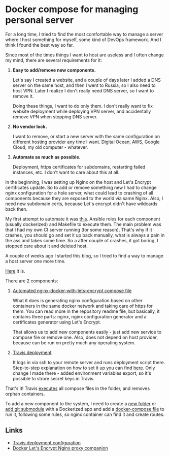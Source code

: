 # Docker compose for managing personal server

For a long time, I tried to find the most comfortable way to manage a server where I host
something for myself, some kind of DevOps framework. And I think I found the best way so far.

Since most of the times things I want to host are useless and I often change my mind,
there are several requirements for it:

1. **Easy to add/remove new components.**

   Let's say I created a website, and a couple of days later I added a DNS server
   on the same host, and then I went to Russia, so I also need to host VPN. Later
   I realize I don't really need DNS server, so I want to remove it.

   Doing these things, I want to do only them. I don't really want to fix website
   deployment while deploying VPN server, and accidentally remove VPN when stopping DNS server.

2. **No vendor lock.**

   I want to remove, or start a new server with the same configuration on
   different hosting provider any time I want. Digital Ocean, AWS, Google Cloud,
   my old computer - whatever.

3. **Automate as much as possible.**

   Deployment, https certificates for subdomains, restarting failed instances, etc.
   I don't want to care about this at all.

In the beginning, I was setting up Nginx on the host and Let's Encrypt certificates update.
So to add or remove something new I had to change nginx configuration for a hole server,
what could lead to crashing of all components because they are exposed to the world via
same Nginx. Also, I need new subdomain certs, because Let's encrypt didn't have
wildcards back then.

My first attempt to automate it was [this](https://github.com/ngalayko/my_server). Ansible roles
for each component (usually dockerized) and Makefile to execute them. The main problem was
that I had my own CI server running (for some reason).
That's why if it crashes, you should go and set it up back manually,
what is always a pain in the ass and takes some time. So a after couple of crashes,
it got boring, I stopped care about it and deleted host.

A couple of weeks ago I started this blog, so I tried to find a way to manage a host
server one more time.

[Here](https://github.com/ngalayko/server) it is.

There are 2 components:

1. [Automated nginx-docker-with-lets-encrypt compose file](https://github.com/ngalayko/server/blob/master/docker-compose.yml)

   What it does is generating nginx configuration based on other containers in the
   same docker network and taking care of https for them. You can read more in the
   repository readme file, but basically, it contains three parts: nginx, nginx configuration generator
   and a certificates generator using Let's Encrypt.

   That allows us to add new components easily - just add new service to compose file
   or remove one. Also, does not depend on host provider, because can be run on
   pretty much any operating system.

2. [Travis deployment](https://github.com/ngalayko/server/tree/master/.travis)

   It logs in via ssh to your remote server and runs deployment script there.
   Step-to-step explanation on how to set it up you can find
   [here](https://gist.github.com/nickbclifford/16c5be884c8a15dca02dca09f65f97bd).
   Only change I made there - added environment variables export, so it's possible
   to strore secret keys in Travis.

That's it! Travis [executes](https://github.com/ngalayko/server/blob/master/scripts/update.sh) all compose files
in the folder, and removes orphan containers.

To add a new component to the system, I need to create a [new folder](https://github.com/ngalayko/server/tree/master/blog)
or [add git submodule](https://github.com/umputun/remark/tree/e278da3cd074b86c5d59359e4f1c615ab6f98b93) with a Dockerized
app and add a [docker-compose file](https://github.com/ngalayko/server/blob/master/docker-compose.dns.yml)
to run it, following some rules, so nginx container can find it and create routes.

## Links

- [Travis deployment configuration](https://gist.github.com/nickbclifford/16c5be884c8a15dca02dca09f65f97bd)
- [Docker Let's Encrypt Nginx proxy companion](https://github.com/JrCs/docker-letsencrypt-nginx-proxy-companion)
